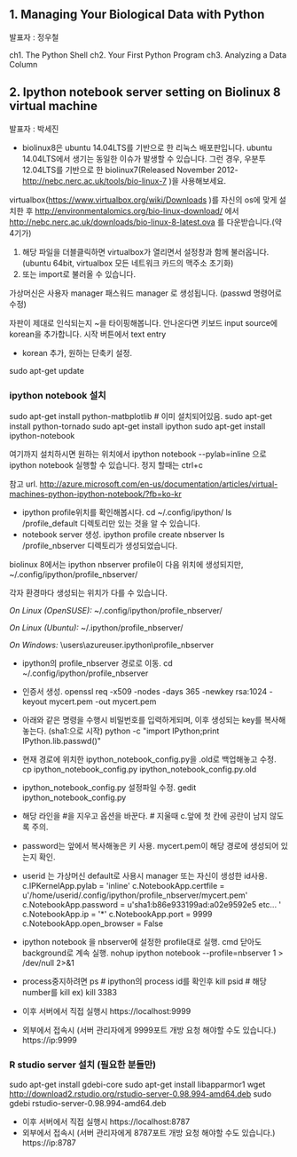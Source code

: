 ## 1. Managing Your Biological Data with Python
발표자 : 정우철

ch1. The Python Shell
ch2. Your First Python Program
ch3. Analyzing a Data Column

## 2. Ipython notebook server setting on Biolinux 8 virtual machine
발표자 : 박세진 

* biolinux8은 ubuntu 14.04LTS를 기반으로 한 리눅스 배포판입니다. ubuntu 14.04LTS에서 생기는 동일한 이슈가 발생할 수 있습니다. 그런 경우, 우분투 12.04LTS를 기반으로 한 biolinux7(Released November 2012- http://nebc.nerc.ac.uk/tools/bio-linux-7 )을 사용해보세요.


virtualbox(https://www.virtualbox.org/wiki/Downloads )를 자신의 os에 맞게 설치한 후 
http://environmentalomics.org/bio-linux-download/ 에서 
http://nebc.nerc.ac.uk/downloads/bio-linux-8-latest.ova 를 다운받습니다.(약 4기가)
1. 해당 파일을 더블클릭하면 virtualbox가 열리면서 설정창과 함께 불러옵니다. 
(ubuntu 64bit, virtualbox 모든 네트워크 카드의 맥주소 초기화)
2. 또는 import로 불러올 수 있습니다. 

가상머신은 사용자 manager 패스워드 manager 로 생성됩니다. (passwd 명령어로 수정)

자판이 제대로 인식되는지 ~을 타이핑해봅니다. 
안나온다면 키보드 input source에 korean을 추가합니다.
시작 버튼에서 text entry 
- korean 추가, 원하는 단축키 설정. 

sudo apt-get update

### ipython notebook 설치

sudo apt-get install python-matbplotlib # 이미 설치되어있음. 
sudo apt-get install python-tornado
sudo apt-get install ipython
sudo apt-get install ipython-notebook

여기까지 설치하시면 원하는 위치에서 
ipython notebook --pylab=inline 
으로 ipython notebook 실행할 수 있습니다. 
정지 할때는 ctrl+c

참고 url.
http://azure.microsoft.com/en-us/documentation/articles/virtual-machines-python-ipython-notebook/?fb=ko-kr  

* ipython profile위치를 확인해봅시다. 
cd ~/.config/ipython/
ls
/profile_default 디렉토리만 있는 것을 알 수 있습니다. 
* notebook server 생성.
ipython profile create nbserver
ls
/profile_nbserver 디렉토리가 생성되었습니다. 

biolinux 8에서는 ipython nbserver profile이 다음 위치에 생성되지만, 
~/.config/ipython/profile_nbserver/

각자 환경마다 생성되는 위치가 다를 수 있습니다.

*On Linux (OpenSUSE):*
~/.config/ipython/profile_nbserver/  

*On Linux (Ubuntu):*
~/.ipython/profile_nbserver/

*On Windows:*
\users\azureuser\.ipython\profile_nbserver


* ipython의 profile_nbserver 경로로 이동. 
cd ~/.config/ipython/profile_nbserver

* 인증서 생성.
openssl req -x509 -nodes -days 365 -newkey rsa:1024 -keyout mycert.pem -out mycert.pem
* 아래와 같은 명령을 수행시 비밀번호를 입력하게되며, 이후 생성되는 key를 복사해놓는다. (sha1:으로 시작)
python -c "import IPython;print IPython.lib.passwd()"

* 현재 경로에 위치한 ipython_notebook_config.py을 .old로 백업해놓고 수정.  
cp ipython_notebook_config.py ipython_notebook_config.py.old

* ipython_notebook_config.py 설정파일 수정. 
gedit ipython_notebook_config.py

* 해당 라인을 #을 지우고 옵션을 바꾼다. # 지울때 c.앞에 첫 칸에 공란이 남지 않도록 주의.
* password는 앞에서 복사해놓은 키 사용. mycert.pem이 해당 경로에 생성되어 있는지 확인.
* userid 는 가상머신 default로 사용시 manager 또는 자신이 생성한 id사용.  
c.IPKernelApp.pylab = 'inline'
c.NotebookApp.certfile = u'/home/userid/.config/ipython/profile_nbserver/mycert.pem'
c.NotebookApp.password = u'sha1:b86e933199ad:a02e9592e5 etc... ' 
c.NotebookApp.ip = '*'
c.NotebookApp.port = 9999
c.NotebookApp.open_browser = False

* ipython notebook 을 nbserver에 설정한 profile대로 실행. cmd 닫아도 background로 계속 실행. 
nohup ipython notebook --profile=nbserver 1 > /dev/null 2>&1

* process중지하려면 
ps # ipython의 process id를 확인후 
kill psid # 해당 number를 kill  ex) kill 3383

* 이후 서버에서 직접 실행시 
https://localhost:9999
* 외부에서 접속시 (서버 관리자에게 9999포트 개방 요청 해야할 수도 있습니다.)
https://ip:9999

### R studio server 설치 (필요한 분들만)
sudo apt-get install gdebi-core
sudo apt-get install libapparmor1
wget http://download2.rstudio.org/rstudio-server-0.98.994-amd64.deb
sudo gdebi rstudio-server-0.98.994-amd64.deb

* 이후 서버에서 직접 실행시 
https://localhost:8787
* 외부에서 접속시 (서버 관리자에게 8787포트 개방 요청 해야할 수도 있습니다.)
https://ip:8787
